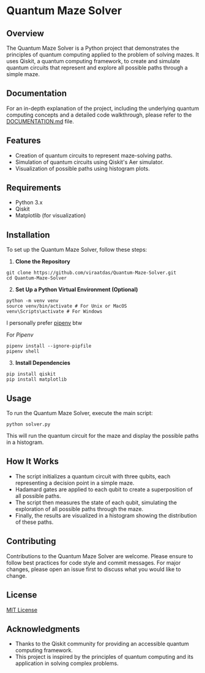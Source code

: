 # Quantum Maze Solver

## Overview

The Quantum Maze Solver is a Python project that demonstrates the principles of quantum computing applied to the problem of solving mazes. It uses Qiskit, a quantum computing framework, to create and simulate quantum circuits that represent and explore all possible paths through a simple maze.

## Documentation

For an in-depth explanation of the project, including the underlying quantum computing concepts and a detailed code walkthrough, please refer to the [DOCUMENTATION.md](DOCUMENTATION.md) file.

## Features

- Creation of quantum circuits to represent maze-solving paths.
- Simulation of quantum circuits using Qiskit's Aer simulator.
- Visualization of possible paths using histogram plots.

## Requirements

- Python 3.x
- Qiskit
- Matplotlib (for visualization)

## Installation

To set up the Quantum Maze Solver, follow these steps:

1. **Clone the Repository**

```
git clone https://github.com/viraatdas/Quantum-Maze-Solver.git
cd Quantum-Maze-Solver
```

2. **Set Up a Python Virtual Environment (Optional)**

```
python -m venv venv
source venv/bin/activate # For Unix or MacOS
venv\Scripts\activate # For Windows
```

I personally prefer [pipenv](https://pipenv.pypa.io/en/latest/) btw

For _Pipenv_

```
pipenv install --ignore-pipfile
pipenv shell
```

3. **Install Dependencies**

```
pip install qiskit
pip install matplotlib
```

## Usage

To run the Quantum Maze Solver, execute the main script:

```
python solver.py
```

This will run the quantum circuit for the maze and display the possible paths in a histogram.

## How It Works

- The script initializes a quantum circuit with three qubits, each representing a decision point in a simple maze.
- Hadamard gates are applied to each qubit to create a superposition of all possible paths.
- The script then measures the state of each qubit, simulating the exploration of all possible paths through the maze.
- Finally, the results are visualized in a histogram showing the distribution of these paths.

## Contributing

Contributions to the Quantum Maze Solver are welcome. Please ensure to follow best practices for code style and commit messages. For major changes, please open an issue first to discuss what you would like to change.

## License

[MIT License](LICENSE)

## Acknowledgments

- Thanks to the Qiskit community for providing an accessible quantum computing framework.
- This project is inspired by the principles of quantum computing and its application in solving complex problems.

